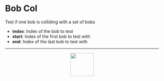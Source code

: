 # Bob Col
Test if one bob is colliding with a set of bobs
- **index**: Index of the bob to test
- **start**: Index of the first bob to test with
- **end**: Index of the last bob to test with
---
<p align="center"><img valign="middle" width="76px" src="https://drive.google.com/uc?export=view&id=1c2KO0LJpvMS9X9CAGV6dOfciR7OWhdKA" /></p>